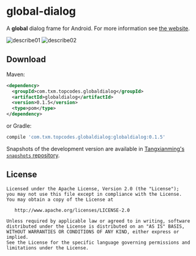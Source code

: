global-dialog
======

A **global** dialog frame for Android. For more information see [the website][1].

![describe01](http://upload-images.jianshu.io/upload_images/2109293-dec5ac150c17ff3e.gif?imageMogr2/auto-orient/strip "情况1")
![describe02](http://upload-images.jianshu.io/upload_images/2109293-2de343c7cf8efe06.gif?imageMogr2/auto-orient/strip "情况N")

Download
--------

Maven:
```xml
<dependency>
  <groupId>com.txm.topcodes.globaldialog</groupId>
  <artifactId>globaldialog</artifactId>
  <version>0.1.5</version>
  <type>pom</type>
</dependency>
```
or Gradle:
```groovy
compile 'com.txm.topcodes.globaldialog:globaldialog:0.1.5'
```

Snapshots of the development version are available in [Tangxianming's `snapshots` repository][snap].

License
-------

    Licensed under the Apache License, Version 2.0 (the "License");
    you may not use this file except in compliance with the License.
    You may obtain a copy of the License at

       http://www.apache.org/licenses/LICENSE-2.0

    Unless required by applicable law or agreed to in writing, software
    distributed under the License is distributed on an "AS IS" BASIS,
    WITHOUT WARRANTIES OR CONDITIONS OF ANY KIND, either express or implied.
    See the License for the specific language governing permissions and
    limitations under the License.


 [1]: http://www.jianshu.com/writer#/notebooks/6767015/notes/13166270
 [snap]: https://dl.bintray.com/kimball/maven/
